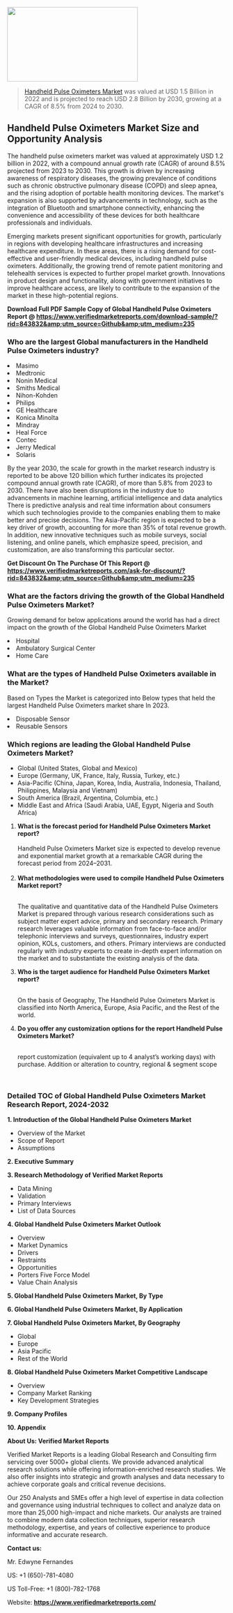 <img src="https://ffe5etoiles.com/wp-content/uploads/2024/12/MST1-300x171.png" alt="" width="300" height="171" class="alignnone size-medium wp-image-20088" /><blockquote><p><p><a href="https://www.verifiedmarketreports.com/download-sample/?rid=843832&utm_source=Github&utm_medium=235" target="_blank">Handheld Pulse Oximeters Market</a> was valued at USD 1.5 Billion in 2022 and is projected to reach USD 2.8 Billion by 2030, growing at a CAGR of 8.5% from 2024 to 2030.</p></blockquote><p><h2>Handheld Pulse Oximeters Market Size and Opportunity Analysis</h2><p>The handheld pulse oximeters market was valued at approximately USD 1.2 billion in 2022, with a compound annual growth rate (CAGR) of around 8.5% projected from 2023 to 2030. This growth is driven by increasing awareness of respiratory diseases, the growing prevalence of conditions such as chronic obstructive pulmonary disease (COPD) and sleep apnea, and the rising adoption of portable health monitoring devices. The market's expansion is also supported by advancements in technology, such as the integration of Bluetooth and smartphone connectivity, enhancing the convenience and accessibility of these devices for both healthcare professionals and individuals.</p><p>Emerging markets present significant opportunities for growth, particularly in regions with developing healthcare infrastructures and increasing healthcare expenditure. In these areas, there is a rising demand for cost-effective and user-friendly medical devices, including handheld pulse oximeters. Additionally, the growing trend of remote patient monitoring and telehealth services is expected to further propel market growth. Innovations in product design and functionality, along with government initiatives to improve healthcare access, are likely to contribute to the expansion of the market in these high-potential regions.</p></p><p class=""><strong>Download Full PDF Sample Copy of Global Handheld Pulse Oximeters Report @ <a href="https://www.verifiedmarketreports.com/download-sample/?rid=843832&amp;utm_source=Github&amp;utm_medium=235" target="_blank">https://www.verifiedmarketreports.com/download-sample/?rid=843832&amp;utm_source=Github&amp;utm_medium=235</a></strong></p><h3 id="" class="">Who are the largest Global manufacturers in the Handheld Pulse Oximeters industry?</h3><p><li>Masimo</li><li> Medtronic</li><li> Nonin Medical</li><li> Smiths Medical</li><li> Nihon-Kohden</li><li> Philips</li><li> GE Healthcare</li><li> Konica Minolta</li><li> Mindray</li><li> Heal Force</li><li> Contec</li><li> Jerry Medical</li><li> Solaris</li></p><div class=""><div class="" dir="" data-message-author-role="" data-message-id="" data-message-model-slug=""><div class=""><div class=""><div class=""><div class="" dir="" data-message-author-role="" data-message-id="" data-message-model-slug=""><div class=""><div class=""><p>By the year 2030, the scale for growth in the market research industry is reported to be above 120 billion which further indicates its projected compound annual growth rate (CAGR), of more than 5.8% from 2023 to 2030. There have also been disruptions in the industry due to advancements in machine learning, artificial intelligence and data analytics There is predictive analysis and real time information about consumers which such technologies provide to the companies enabling them to make better and precise decisions. The Asia-Pacific region is expected to be a key driver of growth, accounting for more than 35% of total revenue growth. In addition, new innovative techniques such as mobile surveys, social listening, and online panels, which emphasize speed, precision, and customization, are also transforming this particular sector.</p><p><strong>Get Discount On The Purchase Of This Report @&nbsp; <a href="https://www.verifiedmarketreports.com/ask-for-discount/?rid=843832&amp;utm_source=Github&amp;utm_medium=235" target="_blank">https://www.verifiedmarketreports.com/ask-for-discount/?rid=843832&amp;utm_source=Github&amp;utm_medium=235</a></strong></p></div></div></div></div></div></div></div></div><h3 id="" class="">What are the factors driving the growth of the Global Handheld Pulse Oximeters Market?</h3><p id="" class="">Growing demand for below applications around the world has had a direct impact on the growth of the Global Handheld Pulse Oximeters Market</p><p id="" class=""><li>Hospital</li><li> Ambulatory Surgical Center</li><li> Home Care</li></p><h3 id="" class="">What are the types of Handheld Pulse Oximeters available in the Market?</h3><p id="" class="">Based on Types the Market is categorized into Below types that held the largest Handheld Pulse Oximeters market share In 2023.</p><p id="" class=""><li>Disposable Sensor</li><li> Reusable Sensors</li></p><h3 id="" class="">Which regions are leading the Global Handheld Pulse Oximeters Market?</h3><ul><li>Global (United States, Global and Mexico)</li><li>Europe (Germany, UK, France, Italy, Russia, Turkey, etc.)</li><li>Asia-Pacific (China, Japan, Korea, India, Australia, Indonesia, Thailand, Philippines, Malaysia and Vietnam)</li><li>South America (Brazil, Argentina, Columbia, etc.)</li><li>Middle East and Africa (Saudi Arabia, UAE, Egypt, Nigeria and South Africa)</li></ul><p><ol><li><strong>What is the forecast period for Handheld Pulse Oximeters Market report?<br /></strong><br /><span data-sheets-root="1" data-sheets-value="{&quot;1&quot;:2,&quot;2&quot;:&quot;XXXX size is expected to develop revenue and exponential market growth at a remarkable CAGR during the forecast period from 2024&ndash;2030.&quot;}" data-sheets-userformat="{&quot;2&quot;:12674,&quot;4&quot;:{&quot;1&quot;:2,&quot;2&quot;:16776960},&quot;10&quot;:2,&quot;11&quot;:0,&quot;15&quot;:&quot;Arial&quot;,&quot;16&quot;:12}">Handheld Pulse Oximeters Market size is expected to develop revenue and exponential market growth at a remarkable CAGR during the forecast period from 2024&ndash;2031.</span><br /><br /></li><li><strong>What methodologies were used to compile Handheld Pulse Oximeters Market report?<br /><br /></strong><p>The qualitative and quantitative data of the&nbsp;Handheld Pulse Oximeters Market is prepared through various research considerations such as subject matter expert advice, primary and secondary research. Primary research leverages valuable information from face-to-face and/or telephonic interviews and surveys, questionnaires, industry expert opinion, KOLs, customers, and others. Primary interviews are conducted regularly with industry experts to create in-depth expert information on the market and to substantiate the existing analysis of the data.&nbsp;</p></li><li><strong>Who is the target audience for Handheld Pulse Oximeters Market report?<br /><br /></strong><p>On the basis of Geography, The&nbsp;Handheld Pulse Oximeters Market is classified into North America, Europe, Asia Pacific, and the Rest of the world.</p></li><li><strong>Do you offer any customization options for the report Handheld Pulse Oximeters Market?<br /><br /></strong><p>report customization (equivalent up to 4 analyst&rsquo;s working days) with purchase. Addition or alteration to country, regional &amp; segment scope</p><p>&nbsp;</p></li></ol></p><h3 id="" class="">Detailed TOC of Global Handheld Pulse Oximeters Market Research Report, 2024-2032</h3><p id="" class=""><strong>1. Introduction of the Global Handheld Pulse Oximeters Market</strong></p><ul><li>Overview of the Market</li><li>Scope of Report</li><li>Assumptions</li></ul><p id="" class=""><strong>2. Executive Summary</strong></p><p id="" class=""><strong>3. Research Methodology of&nbsp;Verified Market Reports</strong></p><ul><li>Data Mining</li><li>Validation</li><li>Primary Interviews</li><li>List of Data Sources</li></ul><p id="" class=""><strong>4. Global Handheld Pulse Oximeters Market Outlook</strong></p><ul><li>Overview</li><li>Market Dynamics</li><li>Drivers</li><li>Restraints</li><li>Opportunities</li><li>Porters Five Force Model</li><li>Value Chain Analysis</li></ul><p id="" class=""><strong>5. Global Handheld Pulse Oximeters Market, By&nbsp;Type</strong></p><p id="" class=""><strong>6. Global Handheld Pulse Oximeters Market, By Application</strong></p><p id="" class=""><strong>7. Global Handheld Pulse Oximeters Market, By Geography</strong></p><ul><li>Global</li><li>Europe</li><li>Asia Pacific</li><li>Rest of the World</li></ul><p id="" class=""><strong>8. Global Handheld Pulse Oximeters Market Competitive Landscape</strong></p><ul><li>Overview</li><li>Company Market Ranking</li><li>Key Development Strategies</li></ul><p id="" class=""><strong>9. Company Profiles</strong></p><p id="" class=""><strong>10. Appendix</strong></p><p id="" class=""><strong>About Us: Verified Market Reports</strong></p><p id="" class="">Verified Market Reports is a leading Global Research and Consulting firm servicing over 5000+ global clients. We provide advanced analytical research solutions while offering information-enriched research studies. We also offer insights into strategic and growth analyses and data necessary to achieve corporate goals and critical revenue decisions.</p><p id="" class="">Our 250 Analysts and SMEs offer a high level of expertise in data collection and governance using industrial techniques to collect and analyze data on more than 25,000 high-impact and niche markets. Our analysts are trained to combine modern data collection techniques, superior research methodology, expertise, and years of collective experience to produce informative and accurate research.</p><p id="" class=""><strong>Contact us:</strong></p><p id="" class="">Mr. Edwyne Fernandes</p><p id="" class="">US: +1 (650)-781-4080</p><p id="" class="">US Toll-Free: +1 (800)-782-1768</p><p id="" class="">Website: <a target="" data-test-app-aware-link=""><strong>https://www.verifiedmarketreports.com/</strong></a></p>
